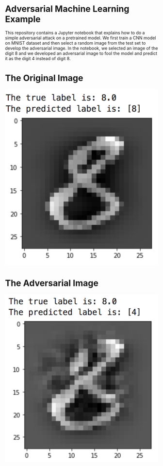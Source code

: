 
# Adversarial Machine Learning Example
This repository contains a Jupyter notebook that explains how to do a simple adversarial attack on a pretrained model. We first train a CNN model on MNIST dataset and then select a random image from the test set to develop the adversarial image. In the notebook, we selected an image of the digit 8 and we developed an adversarial image to fool the model and predict it as the digit 4 instead of digit 8.

# The Original Image
![The original image](figs/original_image.png)

# The Adversarial Image
![The adversarial image](figs/adversarial_image.png)